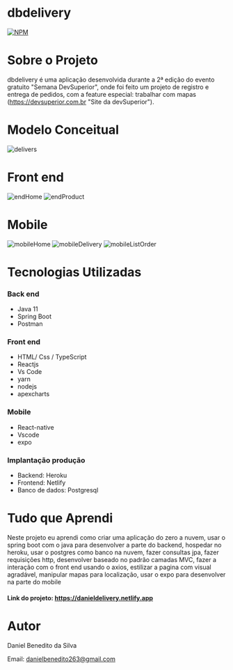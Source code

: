 # dbdelivery
[![NPM](https://img.shields.io/npm/l/react)](https://github.com/Daniel-BS-Dev/bootcamp-devsuperior/blob/main/LICENSE)

# Sobre o Projeto

dbdelivery é uma aplicação desenvolvida durante a 2ª edição do evento gratuito "Semana DevSuperior", onde
foi feito um projeto de registro e entrega de pedidos, com a feature especial: trabalhar com mapas (https://devsuperior.com.br "Site da devSuperior"). 


# Modelo Conceitual
![delivers](https://user-images.githubusercontent.com/81425846/147393998-21acb5f0-c6a9-42e9-8b4d-5c3143289234.png)

# Front end 
![endHome](https://user-images.githubusercontent.com/81425846/147394002-fe1d66f6-69fe-40f5-864f-baed32f10d91.png)
![endProduct](https://user-images.githubusercontent.com/81425846/147394004-5949506f-1ecb-4fee-bc1c-2026b40bec89.png)

# Mobile
![mobileHome](https://user-images.githubusercontent.com/81425846/147394009-d46b2abb-6219-4739-8fa1-6e85e0c6da39.png)
![mobileDelivery](https://user-images.githubusercontent.com/81425846/147394014-6201731b-b76e-4559-8303-78d80ffbcc2b.png)
![mobileListOrder](https://user-images.githubusercontent.com/81425846/147394012-6508ab0e-377b-4291-aa38-2395f32e75ce.png)
   
# Tecnologias Utilizadas 
### Back end
   - Java 11
   - Spring Boot
   - Postman
   
### Front end
   - HTML/ Css / TypeScript
   - Reactjs
   - Vs Code
   - yarn
   - nodejs
   - apexcharts
   
### Mobile
   - React-native
   - Vscode
   - expo
   

### Implantação produção
   - Backend: Heroku
   - Frontend: Netlify
   - Banco de dados: Postgresql
   
 # Tudo que Aprendi
 
   Neste projeto eu aprendi como criar uma aplicação do zero a nuvem, usar o spring boot com o java para desenvolver a parte do backend, hospedar no heroku, usar o 
   postgres como banco na nuvem, fazer consultas jpa, fazer requisições http, desenvolver baseado no padrão camadas MVC, fazer a interação com o front end usando o axios,
   estilizar a pagina com visual agradável, manipular mapas para localização, usar o expo para desenvolver na parte do mobile
   
 #### Link do projeto: https://danieldelivery.netlify.app



# Autor 

Daniel Benedito da Silva

Email: danielbenedito263@gmail.com
